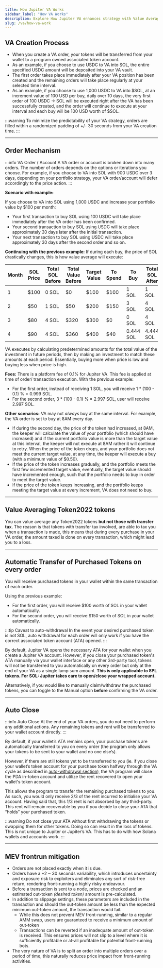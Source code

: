 ```yaml
---
title: How Jupiter VA Works
sidebar_label: "How VA Works"
description: Explore How Jupiter VA enhances strategy with Value Averaging. Master its mechanisms and features for maximum returns.
slug: /va/how-va-work
---
```


<head>
    <title>How Value Averaging Works on Jupiter: Full Guide</title>
    <meta name="twitter:card" content="summary" />
</head>

## VA Creation Process

- When you create a VA order, your tokens will be transferred from your wallet to a program owned associated token account.
- As an example, if you choose to use USDC to VA into SOL, the entire specified USDC amount will be deposited into your VA vault.
- The first order takes place immediately after your VA position has been created and the remaining orders will take place regularly at your selected time interval.
- As an example, if you choose to use 1,000 USDC to VA into $SOL, at an increment value of 100 USD per buy, daily over 10 days, the very first order of 100 USDC -> SOL will be executed right after the VA has been successfully created, and the order will continue to execute at your interval and each buy will be 100 USD worth of $SOL.

:::warning
To minimize the predictability of your VA strategy, orders are filled within a randomized padding of +/- 30 seconds from your VA creation time.
:::

---

## Order Mechanism

:::info VA Order / Account
A VA order or account is broken down into many orders. The number of orders depends on the options or iterations you choose. For example, if you choose to VA into SOL with 900 USDC over 3 days, depending on your portfolio strategy, your VA order/account will defer accordingly to the price action.
:::

**Scenario with example:**

If you choose to VA into SOL using 1,000 USDC and increase your portfolio value by $100 per month:

- Your first transaction to buy SOL using 100 USDC will take place immediately after the VA order has been confirmed.
- Your second transaction to buy SOL using USDC will take place approximately 30 days later after the initial transaction.
- Your next transaction to buy SOL using USDC will take place approximately 30 days after the second order and so on.

**Continuing with the previous example:**
If during each buy, the price of SOL drastically changes, this is how value average will execute:

| Month | SOL Price | Total SOL Before | Total Value Before | Target Value | To Spend | To Buy    | Total SOL After | Total Value After |
| ----- | --------- | ---------------- | ------------------ | ------------ | -------- | --------- | --------------- | ----------------- |
| 1     | $100      | 0 SOL            | $0                 | $100         | $100     | 1 SOL     | 1 SOL           | $100              |
| 2     | $50       | 1 SOL            | $50                | $200         | $150     | 3 SOL     | 4 SOL           | $200              |
| 3     | $80       | 4 SOL            | $320               | $300         | $0       | 0 SOL     | 4 SOL           | $320              |
| 4     | $90       | 4 SOL            | $360               | $400         | $40      | 0.444 SOL | 4.444 SOL       | $400              |

VA executes by calculating predetermined amounts for the total value of the investment in future periods, then by making an investment to match these amounts at each period. Essentially, buying more when price is low and buying less when price is high.

**Fees:**
There is a platform fee of 0.1% for Jupiter VA. This fee is applied at time of order/ transaction execution. With the previous example:

- For the first order, instead of receiving 1 SOL, you will receive 1 \* (100 - 0.1) % = 0.999 SOL.
- For the second order, 3 \* (100 - 0.1) % = 2.997 SOL, user will receive 2.997 SOL.

**Other scenarios:**
VA may not _always_ buy at the same interval. For example, the VA order is set to buy at 8AM every day.

- If during the second day, the price of the token had increased, at 8AM, the keeper will calculate the value of your portfolio (which should have increased) and if the current portfolio value is more than the target value at this interval, the keeper will not execute at 8AM rather it will continue to retry. When the price of the token drops, and your portfolio does not meet the current target value, at any time, the keeper will execute a buy (with a minimum value of $0.50).
- If the price of the token increases gradually, and the portfolio meets the first few incremented target value, eventually, the target value should have incremented enough, such that the portfolio needs to buy in order to meet the target value.
- If the price of the token keeps increasing, and the portfolio keeps meeting the target value at every increment, VA does not need to buy.

---

## Value Averaging Token2022 tokens

You can value average any Token2022 tokens **but not those with transfer tax**. The reason is that tokens with transfer tax involved, are able to tax you when a transaction is made, this means that during every purchase in your VA order, the amount taxed is done on every transaction, which might lead you to a loss.

---

## Automatic Transfer of Purchased Tokens on every order

You will receive purchased tokens in your wallet within the same transaction of each order.

Using the previous example:

- For the first order, you will receive $100 worth of SOL in your wallet automatically.
- For the second order, you will receive $150 worth of SOL in your wallet automatically.

:::tip Caveat to auto-withdrawal
In the event your desired purchased token is not SOL, auto withdrawal for each order will only work if you have the correct associated token account (ATA) opened.
:::

By default, Jupiter VA opens the necessary ATA for your wallet when you create a Jupiter VA account. However, if you close your purchased token's ATA manually via your wallet interface or any other 3rd-party tool, tokens will not be transferred to you automatically on every order but only at the end of your VA as a single lump sum amount. **This is only applicable to SPL tokens. For SOL: Jupiter takes care to open/close your wrapped account.**

Alternatively, if you would like to manually claim/withdraw the purchased tokens, you can toggle to the Manual option **before** confirming the VA order.

---

## Auto Close

:::info Auto Close
At the end of your VA orders, you do not need to perform any additional actions. Any remaining tokens and rent will be transferred to your wallet account directly.
:::

By default, if your wallet’s ATA remains open, your purchase tokens are automatically transferred to you on every order (the program only allows your tokens to be sent to your wallet and no one else’s).

However, if there are still tokens yet to be transferred to you (ie. if you close your wallet’s token account for your purchase token halfway through the VA cycle as described in [auto-withdrawal section](https://station.jup.ag/guides/va/how-va-work#automatic-transfer-of-purchased-tokens-on-every-order)), the VA program will close the PDA in-token account and utilize the rent recovered to open your wallet's token account.

This allows the program to transfer the remaining purchased tokens to you. As such, you would only receive 2/3 of the rent incurred to initialise your VA account. Having said that, this 1/3 rent is not absorbed by any third-party. This rent will remain recoverable by you if you decide to close your ATA that “holds” your purchased token.

:::warning
Do not close your ATA without first withdrawing the tokens or swapping them for other tokens. Doing so can result in the loss of tokens. This is not unique to Jupiter or Jupiter’s VA. This has to do with how Solana wallets and accounts work.
:::

---

## MEV frontrun mitigation

- Orders are not placed exactly when it is due.
- Orders have a +2 ~ 30 seconds variability, which introduces uncertainty and exposure risk to exploiters and eliminates any sort of risk-free return, rendering front-running a highly risky endeavour.
- Before a transaction is sent to a node, prices are checked and an estimated out-token _(desired token)_ amount is pre-calculated.
- In addition to slippage settings, these parameters are included in the transaction and should the out-token amount be less than the expected minimum out-token amount, the transaction would fail.
  - While this does not prevent MEV front-running, similar to a regular AMM swap, users are guaranteed to receive a minimum amount of out-token
  - Transactions can be reverted if an inadequate amount of out-token is received. This ensures prices will not slip to a level where it is sufficiently profitable or at-all profitable for potential front-running bots.
- The very nature of VA is to split an order into multiple orders over a period of time, this naturally reduces price impact from front-running activities.
